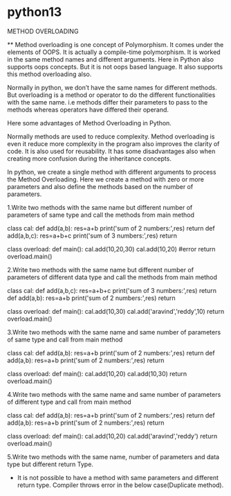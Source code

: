 # python13
METHOD OVERLOADING




**  Method overloading is one concept of Polymorphism. It comes under the elements of OOPS. It is actually a compile-time polymorphism. It is worked in the same method names and different arguments. Here in Python also supports oops concepts. But it is not oops based language. It also supports this method overloading also.

Normally in python, we don’t have the same names for different methods. But overloading is a method or operator to do the different functionalities with the same name. i.e methods differ their parameters to pass to the methods whereas operators have differed their operand.

Here some advantages of Method Overloading in Python.

Normally methods are used to reduce complexity. Method overloading is even it reduce more complexity in the program also improves the clarity of code.
It is also used for reusability.
It has some disadvantages also when creating more confusion during the inheritance concepts.

In python, we create a single method with different arguments to process the Method Overloading. Here we create a method with zero or more parameters and also define the methods based on the number of parameters.


1.Write two methods with the same name but different number of parameters of same type
and call the methods from main method

class cal:
    def add(a,b):
        res=a+b
        print('sum of 2 numbers:',res)
        return
    def add(a,b,c):
        res=a+b+c
        print('sum of 3 numbers:',res)
        return

class overload:
    def main():
        cal.add(10,20,30)
        cal.add(10,20) #error
        return
overload.main()



2.Write two methods with the same name but different number of parameters of different
data type and call the methods from main method

class cal:
    def add(a,b,c):
        res=a+b+c
        print('sum of 3 numbers:',res)
        return
    def add(a,b):
        res=a+b
        print('sum of 2 numbers:',res)
        return

class overload:
    def main():
        cal.add(10,30)
        cal.add('aravind','reddy',10) 
        return
overload.main()





3.Write two methods with the same name and same number of parameters of same type
and call from main method

class cal:
    def add(a,b):
        res=a+b
        print('sum of 2 numbers:',res)
        return
    def add(a,b):
        res=a+b
        print('sum of 2 numbers:',res)
        return

class overload:
    def main():
        cal.add(10,20)
        cal.add(10,30) 
        return
overload.main()



4.Write two methods with the same name and same number of parameters of different
type and call from main method


class cal:
    def add(a,b):
        res=a+b
        print('sum of 2 numbers:',res)
        return
    def add(a,b):
        res=a+b
        print('sum of 2 numbers:',res)
        return

class overload:
    def main():
        cal.add(10,20)
        cal.add('aravind','reddy') 
        return
overload.main()



5.Write two methods with the same name, number of parameters and data type but
different return Type.


* It is not possible to have a method with same parameters and different return type. Compiler throws error in the below case(Duplicate method).


